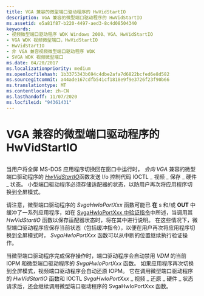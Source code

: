 ```yaml
---
title: VGA 兼容的微型端口驱动程序的 HwVidStartIO
description: VGA 兼容的微型端口驱动程序的 HwVidStartIO
ms.assetid: e5a81f87-b220-4497-aed3-8c4d08504340
keywords:
- 视频微型端口驱动程序 WDK Windows 2000、VGA、HwVidStartIO
- VGA WDK 视频微型端口，HwVidStartIO
- HwVidStartIO
- 非 VGA 兼容视频微型端口驱动程序 WDK
- SVGA WDK 视频微型端口
ms.date: 04/20/2017
ms.localizationpriority: medium
ms.openlocfilehash: 1b3375343b694c4dbe2afa7d6822bcfed6e8d582
ms.sourcegitcommit: a44ade167cdfb541cf1818e9f9e3726f23f90b66
ms.translationtype: MT
ms.contentlocale: zh-CN
ms.lasthandoff: 11/07/2020
ms.locfileid: "94361431"
---
```

# <a name="vga-compatible-miniport-drivers-hwvidstartio"></a>VGA 兼容的微型端口驱动程序的 HwVidStartIO


## <span id="ddk_vga_compatible_miniport_driver_s_hwvidstartio_gg"></span><span id="DDK_VGA_COMPATIBLE_MINIPORT_DRIVER_S_HWVIDSTARTIO_GG"></span>


当用户将全屏 MS-DOS 应用程序切换回在窗口中运行时， *会向 VGA* 兼容的微型端口驱动程序的 [*HwVidStartIO*](/windows-hardware/drivers/ddi/video/nc-video-pvideo_hw_start_io)函数发送 I/o 控制代码 IOCTL \_ 视频 \_ 保存 \_ 硬件 \_ 状态。 小型端口驱动程序必须存储适配器的状态，以防用户再次将应用程序切换到全屏模式。

请注意，微型端口驱动程序的 *SvgaHwIoPortXxx* 函数可能已 **在** s 和/或 **OUT** 中缓冲了一系列应用程序，如在 [SvgaHwIoPortXxx 中验证指令](validating-instructions-in-svgahwioportxxx.md)中所述，当调用其 *HwVidStartIO* 函数以保存适配器状态时，将在其中进行说明。 在这些情况下，微型端口驱动程序应保存当前状态（包括缓冲指令），以便在用户再次将应用程序切换到全屏模式时， *SvgaHwIoPortXxx* 函数可以从中断的位置继续执行验证操作。

当微型端口驱动程序完成保存操作时，端口驱动程序会自动禁用 *VDM* 的当前 IOPM 和微型端口驱动程序的 *SvgaHwIoPortXxx* 函数。 如果应用程序再次切换到全屏模式，视频端口驱动程序会自动还原 IOPM。 它在调用微型端口驱动程序的 *HwVidStartIO* 函数和 IOCTL *SvgaHwIoPortXxx* \_ 视频 \_ 还原 \_ 硬件 \_ 状态请求后，还会继续调用微型端口驱动程序的 SvgaHwIoPortXxx 函数。

 

